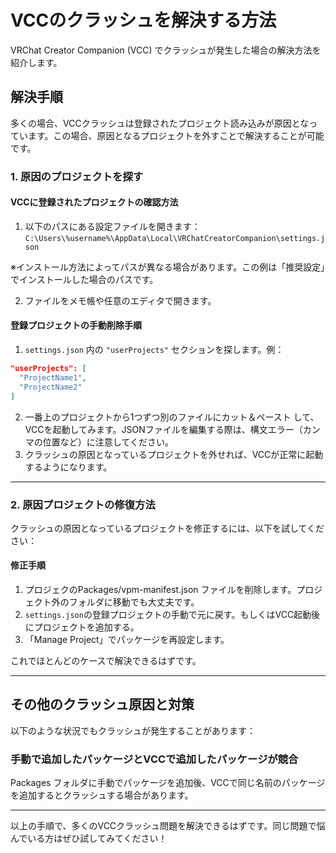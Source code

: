 # VCCのクラッシュを解決する方法

VRChat Creator Companion (VCC) でクラッシュが発生した場合の解決方法を紹介します。

## 解決手順

多くの場合、VCCクラッシュは登録されたプロジェクト読み込みが原因となっています。この場合、原因となるプロジェクトを外すことで解決することが可能です。

### 1. 原因のプロジェクトを探す

#### **VCCに登録されたプロジェクトの確認方法**
1. 以下のパスにある設定ファイルを開きます：
`C:\Users\%username%\AppData\Local\VRChatCreatorCompanion\settings.json`

※インストール方法によってパスが異なる場合があります。この例は「推奨設定」でインストールした場合のパスです。

2. ファイルをメモ帳や任意のエディタで開きます。

#### **登録プロジェクトの手動削除手順**
1. `settings.json` 内の `"userProjects"` セクションを探します。例：
```json
"userProjects": [
  "ProjectName1",
  "ProjectName2"
]
```
2. 一番上のプロジェクトから1つずつ別のファイルにカット＆ペースト して、VCCを起動してみます。JSONファイルを編集する際は、構文エラー（カンマの位置など）に注意してください。
3. クラッシュの原因となっているプロジェクトを外せれば、VCCが正常に起動するようになります。

---

### 2. 原因プロジェクトの修復方法
クラッシュの原因となっているプロジェクトを修正するには、以下を試してください：

#### 修正手順
1. プロジェクのPackages/vpm-manifest.json ファイルを削除します。プロジェクト外のフォルダに移動でも大丈夫です。
2. `settings.json`の登録プロジェクトの手動で元に戻す。もしくはVCC起動後にプロジェクトを追加する。
3. 「Manage Project」でパッケージを再設定します。

これでほとんどのケースで解決できるはずです。

---

## その他のクラッシュ原因と対策
以下のような状況でもクラッシュが発生することがあります：

### 手動で追加したパッケージとVCCで追加したパッケージが競合
Packages フォルダに手動でパッケージを追加後、VCCで同じ名前のパッケージを追加するとクラッシュする場合があります。

---

以上の手順で、多くのVCCクラッシュ問題を解決できるはずです。同じ問題で悩んでいる方はぜひ試してみてください！
